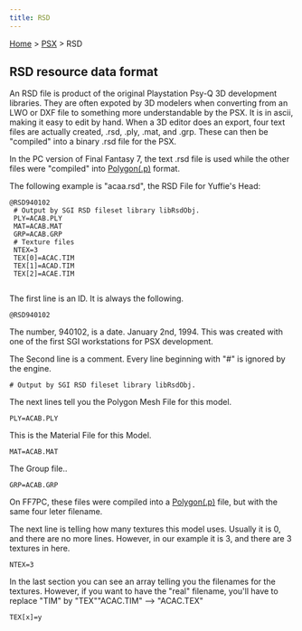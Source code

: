 ```yaml
---
title: RSD
---
```


[Home](../Main%20Page.md.md) > [PSX](../PSX.md) > RSD

## RSD resource data format

An RSD file is product of the original Playstation Psy-Q 3D development
libraries. They are often expoted by 3D modelers when converting from an
LWO or DXF file to something more understandable by the PSX. It is in
ascii, making it easy to edit by hand. When a 3D editor does an export,
four text files are actually created, .rsd, .ply, .mat, and .grp. These
can then be "compiled" into a binary .rsd file for the PSX.

In the PC version of Final Fantasy 7, the text .rsd file is used while
the other files were "compiled" into [Polygon(.p)][] format.

The following example is "acaa.rsd", the RSD File for Yuffie's Head:

`@RSD940102`  
` # Output by SGI RSD fileset library libRsdObj.`  
` PLY=ACAB.PLY`  
` MAT=ACAB.MAT`  
` GRP=ACAB.GRP`  
` # Texture files`  
` NTEX=3`  
` TEX[0]=ACAC.TIM`  
` TEX[1]=ACAD.TIM `  
` TEX[2]=ACAE.TIM`  
` `

The first line is an ID. It is always the following.

`@RSD940102`

The number, 940102, is a date. January 2nd, 1994. This was created with
one of the first SGI workstations for PSX development.

The Second line is a comment. Every line beginning with "\#" is ignored
by the engine.

`# Output by SGI RSD fileset library libRsdObj.`

The next lines tell you the Polygon Mesh File for this model.

`PLY=ACAB.PLY`

This is the Material File for this Model.

`MAT=ACAB.MAT`

The Group file..

`GRP=ACAB.GRP`

On FF7PC, these files were compiled into a [Polygon(.p)][] file, but
with the same four leter filename.

The next line is telling how many textures this model uses. Usually it
is 0, and there are no more lines. However, in our example it is 3, and
there are 3 textures in here.

`NTEX=3`

In the last section you can see an array telling you the filenames for
the textures. However, if you want to have the "real" filename, you'll
have to replace "TIM" by "TEX""ACAC.TIM" --&gt; "ACAC.TEX"

`TEX[x]=y`

  [Polygon(.p)]: ../FF7/P.md "wikilink"
